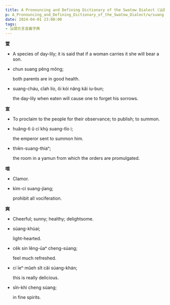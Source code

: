 ```yaml
---
title: A Pronouncing and Defining Dictionary of the Swatow Dialect (汕頭方言音義字典) / suang
p: A_Pronouncing_and_Defining_Dictionary_of_the_Swatow_Dialect/w/suang
date: 2024-04-01 23:00:00
tags: 
- 汕頭方言音義字典
---
```



**萱**
- A species of day-lily; it is said that if a woman carries it she will bear a son.

- chun suang pĕng mŏng;

  both parents are in good health.

- suang-cháu, cîah lío, ŏi kói nâng kâi iu-bun;

  the day-lily when eaten will cause one to forget his sorrows.

**宣**
- To proclaim to the people for their observance; to publish; to summon.

- huâng-tì ŭ cí khṳ̀ suang-tĭo i;

  the emperor sent to summon him.

- thŵn-suang-thiaⁿ;

  the room in a yamun from which the orders are promulgated.

**喧**
- Clamor.

- kìm-cí suang-jíang;

  prohibit all vociferation.

**爽**
- Cheerful; sunny; healthy; delightsome.

- súang-khùai;

  light-hearted.

- cêk sin lêng-ūaⁿ cheng-súang;

  feel much refreshed.

- cí īeⁿ mûeh sît căi súang-khán;

  this is really delicious.

- sîn-khì cheng súang;

  in fine spirits.